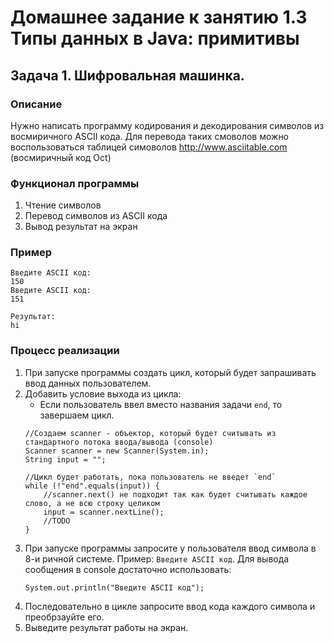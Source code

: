 # Домашнее задание к занятию 1.3 Типы данных в Java: примитивы
## Задача 1. Шифровальная машинка.

### Описание
Нужно написать программу кодирования и декодирования символов из восмиричного ASCII кода.
Для перевода таких смоволов можно воспользоваться таблицей симоволов http://www.asciitable.com (восмиричный код Oct)

### Функционал программы
1. Чтение символов
2. Перевод символов из ASCII кода
3. Вывод результат на экран

### Пример 
```
Введите ASCII код:
150
Введите ASCII код:
151

Результат:
hi
```

### Процесс реализации
1. При запуске программы создать цикл, который будет запрашивать ввод данных пользователем.
2. Добавить условие выхода из цикла:
   - Если пользователь ввел вместо названия задачи `end`, то завершаем цикл.
   ```
   //Создаем scanner - объектор, который будет считывать из стандартного потока ввода/вывода (console)
   Scanner scanner = new Scanner(System.in);
   String input = "";
   
   //Цикл будет работать, пока пользователь не введет `end`
   while (!"end".equals(input)) {
       //scanner.next() не подходит так как будет считывать каждое слово, а не всю строку целиком       
       input = scanner.nextLine();
       //TODO
   }
   ```
3. При запуске программы запросите у пользователя ввод символа в 8-и ричной системе. Пример: `Введите ASCII код`.
   Для вывода сообщения в console достаточно использовать:
   ```
   System.out.println("Введите ASCII код");
   ```
4. Последовательно в цикле запросите ввод кода каждого символа и преобрзауйте его.
5. Выведите результат работы на экран.
